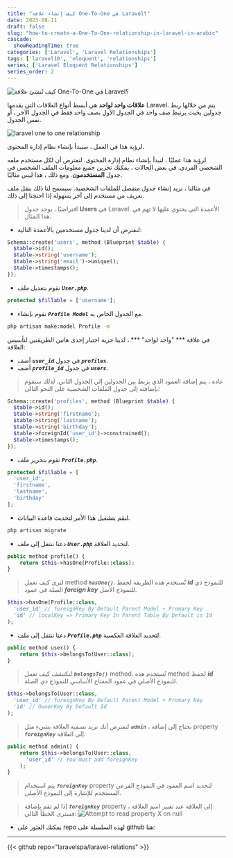 ```yaml
---
title: "كيف إنشاء علاقة One-To-One في Laravel؟"
date: 2023-08-11
draft: false
slug: "how-to-create-a-One-To-One-relationship-in-laravel-in-arabic"
cascade:
  showReadingTime: true
categories: ['Laravel', 'Laravel Relationships']
tags: ['laravel10', 'eloquent', 'relationships']
series: ['Laravel Eloquent Relationships']
series_order: 2
---
```

![كيف تُنشئ علاقة One-To-One في Laravel؟](/img/laravel-eloquent-one-to-one-relationship-ultimate-guide-2023/ar/how-to-create-a-One-To-One-relationship-in-laravel.png "كيف تُنشئ علاقة One-To-One في Laravel؟")

__علاقات واحد لواحد__ هي أبسط أنواع العلاقات التي يقدمها Laravel. يتم من خلالها ربط جدولين بحيث يرتبط صف واحد في الجدول الأول بصف واحد فقط في الجدول الآخر ، أو نفس الجدول.

![laravel one to one relationship](/img/laravel-eloquent-one-to-one-relationship-ultimate-guide-2023/laravel-eloquent-one-to-one-relationship-ultimate-guide-2023.png "laravel one to one relationship")

لرؤية هذا في العمل ، سنبدأ بإنشاء نظام إدارة المحتوى.

لرؤية هذا عمليًا ، لنبدأ بإنشاء نظام إدارة المحتوى. لنفترض أن لكل مستخدم ملفه الشخصي الفردي. في بعض الحالات ، يمكنك تخزين جميع معلومات الملف الشخصي في جدول **المستخدمون**. ومع ذلك ، هذا ليس مثاليًا.

في مثالنا ، نريد إنشاء جدول منفصل للملفات الشخصية. سيسمح لنا ذلك بنقل ملف تعريف من مستخدم إلى آخر بسهولة إذا احتجنا إلى ذلك.

> افتراضيًا ، يوجد جدول **Users** في Laravel. الأعمدة التي يحتوي عليها لا تهم في هذا المثال.

* لنفترض أن لدينا جدول مستخدمين بالأعمدة التالية:
```PHP
Schema::create('users', method (Blueprint $table) {
  $table->id();
  $table->string('username');
  $table->string('email')->unique();
  $table->timestamps();
});
```

* نقوم بتعديل ملف ***`User.php`***.
```PHP
protected $fillable = ['username'];
```

* نقوم بإنشاء ***`Profile Model`*** مع الجدول الخاص به.
```bash
php artisan make:model Profile -m
```

في علاقة *** "واحد لواحد" *** ، لدينا حرية اختيار إحدى هاتين الطريقتين لتأسيس العلاقة:

* أضف ***`user_id`*** في جدول ***`profiles`***.
* أضف ***`profile_id`*** في جدول ***`users`***.

> عادة ، يتم إضافة العمود الذي يربط بين الجدولين إلى الجدول الثاني. لذلك سنقوم بإضافته إلى جدول الملفات الشخصية على النحو التالي:
```PHP {hl_lines=["6"]} 
Schema::create('profiles', method (Blueprint $table) {
  $table->id();
  $table->string('firstname');
  $table->string('lastname');
  $table->string('birthday');
  $table->foreignId('user_id')->constrained();
  $table->timestamps();
});
```

* نقوم بتحرير ملف ***`Profile.php`***.
```PHP
protected $fillable = [
  'user_id',
  'firstname',
  'lastname',
  'birthday'
];
```

* لنقم بتشغيل هذا الأمر لتحديث قاعدة البيانات.
```bash
php artisan migrate
```

* دعنا ننتقل إلى ملف ***`User.php`*** لتحديد العلاقة.
```PHP
public method profile() {
    return $this->hasOne(Profile::class);
}
```

> لنرى كيف تعمل method ***`hasOne()`***.
> تُستخدم هذه الطريقة لحفظ ***id*** للنموذج ذي الصلة في عمود ***foreign key*** للنموذج الأصل.
```PHP
$this->hasOne(Profile::class,
  'user_id' // foreignKey By Default Parent Model + Promary Key
  'id' // localKey => Primary Key In Parent Table By Default is Id
);
```

* دعنا ننتقل إلى ملف ***`Profile.php`*** لتحديد العلاقة العكسية.
```PHP
public method user() {
    return $this->belongsTo(User::class);
}
```

> لنكتشف كيف تعمل ***`belongsTo()`*** method.
> تُستخدم هذه method لحفظ ***id*** للنموذج الأصلي في عمود المفتاح الأساسي للنموذج ذي الصلة.
```PHP
$this->belongsTo(User::class,
  'user_id' // foreignKey By Default Parent Model + Promary Key
  'id' // OwnerKey By Default Id
);
```

> لنفترض أنك تريد تسمية العلاقة بشيء مثل ***`admin`*** ، نحتاج إلى إضافة property ***`foreignKey`*** إلى العلاقة.
```PHP
public method admin() {
    return $this->belongsTo(User::class, 
      'user_id' // You must add foreignKey
    );
}
```

> يتم استخدام ***`foreignKey`*** property لتحديد اسم العمود في النموذج الفرعي المستخدم للإشارة إلى النموذج الأصلي.

> إذا لم تقم بإضافة ***`foreignKey`*** property إلى العلاقة عند تغيير اسم العلاقة ، فسترى الخطأ التالي:
![Attempt to read property X on null](/img/laravel-eloquent-one-to-one-relationship-ultimate-guide-2023/Attempt-to-read-property-X-on-null.png "Attempt to read property X on null")

- يمكنك العثور على repo لهذه السلسلة على github هنا:
---
{{< github repo="laravelspa/laravel-relations" >}}
